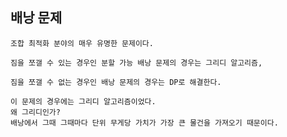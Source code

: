 ## 배낭 문제

    조합 최적화 분야의 매우 유명한 문제이다.

    짐을 쪼갤 수 있는 경우인 분할 가능 배낭 문제의 경우는 그리디 알고리즘,

    짐을 쪼갤 수 없는 경우인 배낭 문제의 경우는 DP로 해결한다.

    이 문제의 경우에는 그리디 알고리즘이었다.
    왜 그리디인가? 
    배낭에서 그때 그때마다 단위 무게당 가치가 가장 큰 물건을 가져오기 때문이다.